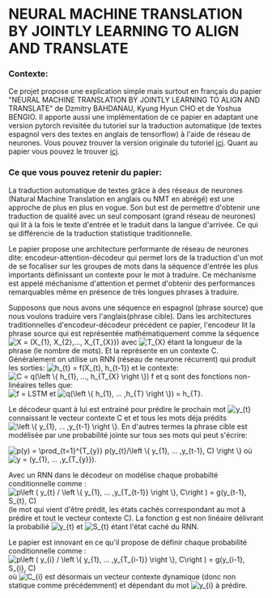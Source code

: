

<h1> NEURAL MACHINE TRANSLATION BY JOINTLY LEARNING TO ALIGN AND TRANSLATE </h1>

<h3> Contexte: </h3>
Ce projet propose une explication simple mais surtout en français du papier "NEURAL MACHINE TRANSLATION BY JOINTLY LEARNING TO ALIGN AND TRANSLATE" de Dzmitry BAHDANAU, Kyung Hyun CHO et de Yoshua BENGIO. Il apporte aussi une implémentation de ce papier en adaptant une version pytorch revisitée du tutoriel sur la traduction automatique (de textes espagnol vers des textes en anglais de tensorflow) à l'aide de réseau de neurones. Vous pouvez trouver la version originale du tutoriel <a href="https://www.tensorflow.org/tutorials/text/nmt_with_attention">ici</a>. Quant au papier vous pouvez le trouver <a href="https://arxiv.org/abs/1409.0473">ici</a>.

<h3> Ce que vous pouvez retenir du papier: </h3>

La traduction automatique de textes grâce à des réseaux de neurones (Natural Machine Translation en anglais ou NMT en abrégé) est une approche de plus en plus en vogue. Son but est de permettre d'obtenir une traduction de qualité avec un seul composant (grand réseau de neurones) qui lit à la fois le texte d'entrée et le traduit dans la langue d'arrivée. Ce qui se différencie de la traduction statistique traditionnelle. 

Le papier propose une architecture performante de réseau de neurones dite: encodeur-attention-décodeur qui permet lors de la traduction d'un mot de se focaliser sur les groupes de mots dans la séquence d'entrée les plus importants définissant un contexte pour le mot à traduire. Ce méchanisme est appelé méchanisme d'attention et permet d'obtenir des performances remarquables même en présence de très longues phrases à traduire.

Supposons que nous avons une séquence en espagnol (phrase source) que nous voulons traduire vers l'anglais(phrase cible). Dans les architectures traditionnelles d'encodeur-décodeur précédent ce papier, l'encodeur lit la phrase source qui est représentée mathématiquement comme la séquence
<img src="https://latex.codecogs.com/svg.latex?X&space;=&space;(X_{1},&space;X_{2},...,&space;X_{T_{X}})" title="X = (X_{1}, X_{2},..., X_{T_{X}})" />
avec
<img src="https://latex.codecogs.com/svg.latex?T_{X}" title="T_{X}" />
étant la longueur de la phrase (le nombre de mots). Et la représente en un contexte C. Généralement on utilise un RNN (réseau de neurone récurrent) qui produit les sorties:
<img src="https://latex.codecogs.com/svg.latex?h_{t}&space;=&space;f(X_{t},&space;h_{t-1})" title="h_{t} = f(X_{t}, h_{t-1})" /> et le contexte:
<img src="https://latex.codecogs.com/svg.latex?C&space;=&space;q(\left&space;\{&space;h_{1},&space;...,&space;h_{T}&space;\right&space;\})" title="C = q(\left \{ h_{1}, ..., h_{T_{X} \right \})" /> 
f et q sont des fonctions non-linéaires telles que:  
<img src="https://latex.codecogs.com/svg.latex?f&space;=&space;LSTM" title="f = LSTM" /> et <img src="https://latex.codecogs.com/svg.latex?q(\left&space;\{&space;h_{1},&space;...&space;,h_{T}&space;\right&space;\})&space;=&space;h_{T}" title="q(\left \{ h_{1}, ... ,h_{T} \right \}) = h_{T}" />.

Le décodeur quant à lui est entrainé pour prédire le prochain mot <img src="https://latex.codecogs.com/svg.latex?y_{t}" title="y_{t}" /> connaissant le vecteur contexte C et et tous les mots déja prédits <img src="https://latex.codecogs.com/svg.latex?\left&space;\{&space;y_{1},&space;...&space;,y_{t-1}&space;\right&space;\}" title="\left \{ y_{1}, ... ,y_{t-1} \right \}" />. En d'autres termes la phrase cible est modélisée par une probabilité jointe sur tous ses mots qui peut s'écrire: 

<img src="https://latex.codecogs.com/svg.latex?p(y)&space;=&space;\prod_{t=1}^{T_{y}}&space;p(y_{t}/\left&space;\{&space;y_{1},&space;...&space;,y_{t-1},&space;C)&space;\right&space;\}" title="p(y) = \prod_{t=1}^{T_{y}} p(y_{t}/\left \{ y_{1}, ... ,y_{t-1}, C) \right \}" /> 
où  <img src="https://latex.codecogs.com/svg.latex?y&space;=&space;(y_{1},&space;...&space;,y_{T_{y}})" title="y = (y_{1}, ... ,y_{T_{y}})" />.

Avec un RNN dans le décodeur on modélise chaque probabilté conditionnelle comme : <img src="https://latex.codecogs.com/svg.latex?p\left&space;(&space;y_{t}&space;/&space;\left&space;\{&space;y_{1},&space;...&space;,y_{T_{t-1}}&space;\right&space;\},&space;C\right&space;)&space;=&space;g(y_{t-1},&space;S_{t},&space;C)" title="p\left ( y_{t} / \left \{ y_{1}, ... ,y_{T_{t-1}} \right \}, C\right ) = g(y_{t-1}, S_{t}, C)" /> (le mot qui vient d'être prédit, les états cachés correspondant au mot à prédire et tout le vecteur contexte C). La fonction g est non linéaire délivrant la probabilié <img src="https://latex.codecogs.com/svg.latex?y_{t}" title="y_{t}" /> et <img src="https://latex.codecogs.com/svg.latex?S_{t}" title="S_{t}" /> étant l'état caché du RNN.

Le papier est innovant en ce qu'il propose de définir chaque probabilité conditionnelle comme  : <img src="https://latex.codecogs.com/svg.latex?p\left&space;(&space;y_{t}&space;/&space;\left&space;\{&space;y_{1},&space;...&space;,y_{T_{t-1}}&space;\right&space;\},&space;C\right&space;)&space;=&space;g(y_{t-1},&space;S_{t},&space;C)" title="p\left ( y_{i} / \left \{ y_{1}, ... ,y_{T_{i-1}} \right \}, C\right ) = g(y_{i-1}, S_{i}, C)" /> où <img src="https://latex.codecogs.com/svg.latex?C_{i}" title="C_{i}" /> est désormais un vecteur contexte dynamique (donc non statique comme précédemment) et dépendant du mot <img src="https://latex.codecogs.com/svg.latex?y_{i}" title="y_{i}" /> à prédire.



